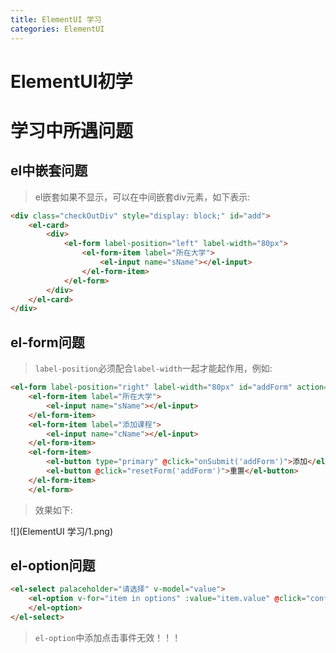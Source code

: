 ```yaml
---
title: ElementUI 学习
categories: ElementUI
---
```


# ElementUI初学



# 学习中所遇问题
## el中嵌套问题
> el嵌套如果不显示，可以在中间嵌套div元素，如下表示:

``` html
<div class="checkOutDiv" style="display: block;" id="add">
	<el-card>
		<div>
			<el-form label-position="left" label-width="80px">
				<el-form-item label="所在大学">
					<el-input name="sName"></el-input>
				</el-form-item>
			</el-form>
		</div>
	</el-card>
</div>
```

## el-form问题
> `label-position`必须配合`label-width`一起才能起作用，例如:

``` html
<el-form label-position="right" label-width="80px" id="addForm" action="#" method="post">
    <el-form-item label="所在大学">
    	<el-input name="sName"></el-input>
    </el-form-item>
    <el-form-item label="添加课程">
    	<el-input name="cName"></el-input>
    </el-form-item>
    <el-form-item>
    	<el-button type="primary" @click="onSubmit('addForm')">添加</el-button>
    	<el-button @click="resetForm('addForm')">重置</el-button>
    </el-form-item>
    </el-form>
```
> 效果如下:

![](ElementUI 学习/1.png)

## el-option问题
``` html
<el-select palaceholder="请选择" v-model="value">
    <el-option v-for="item in options" :value="item.value" @click="confirm(item.id)">
    </el-option>
</el-select>
```
> `el-option`中添加点击事件无效！！！
